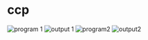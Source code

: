 # ccp
![program 1](https://user-images.githubusercontent.com/83941130/117618958-4b316c00-b18c-11eb-9d1b-f4ebd9263204.png)
![output 1](https://user-images.githubusercontent.com/83941130/117618982-51274d00-b18c-11eb-9672-6cfb93dd0c68.png)
![program2](https://user-images.githubusercontent.com/83941130/117618989-55ec0100-b18c-11eb-8adf-1a8503234834.png)
![output2](https://user-images.githubusercontent.com/83941130/117619030-63a18680-b18c-11eb-96c9-dd83fad8661c.png)
